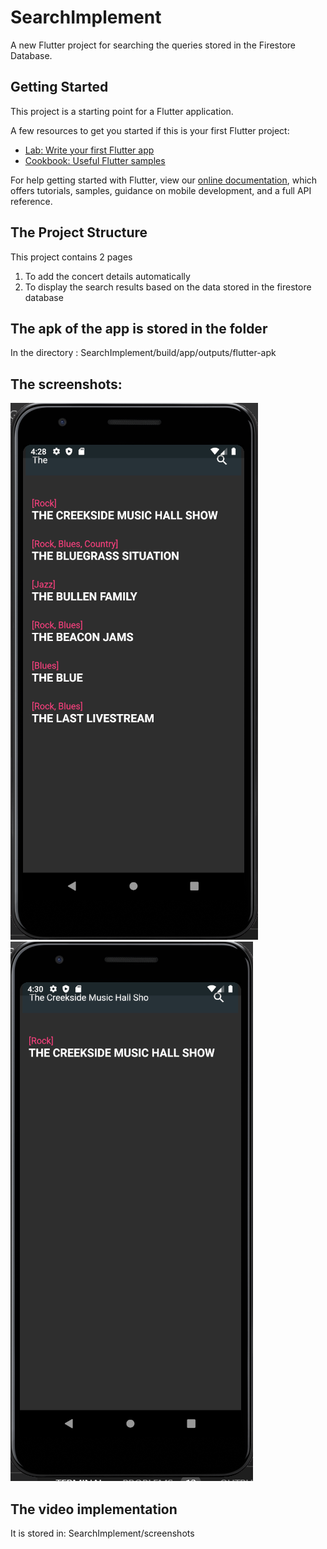 # SearchImplement

A new Flutter project for searching the queries stored in the Firestore Database.

## Getting Started

This project is a starting point for a Flutter application.

A few resources to get you started if this is your first Flutter project:

- [Lab: Write your first Flutter app](https://flutter.dev/docs/get-started/codelab)
- [Cookbook: Useful Flutter samples](https://flutter.dev/docs/cookbook)

For help getting started with Flutter, view our
[online documentation](https://flutter.dev/docs), which offers tutorials,
samples, guidance on mobile development, and a full API reference.


## The Project Structure

This project contains 2 pages
1. To add the concert details automatically
2. To display the search results based on the data stored in the firestore database

## The apk of the app is stored in the folder

In the directory : SearchImplement/build/app/outputs/flutter-apk

## The screenshots:
<img src="screenshots/Capture1.PNG" alt="Logo">
<img src="screenshots/Capture2.PNG" alt="Logo">

## The video implementation

It is stored in: SearchImplement/screenshots


